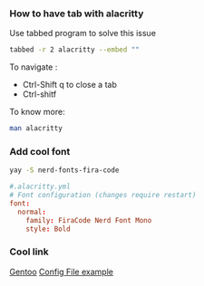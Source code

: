 ### How to have tab with alacritty


Use tabbed program to solve this issue

```bash
tabbed -r 2 alacritty --embed ""
```

To navigate :
- Ctrl-Shift q to close a tab
- Ctrl-shitf

To know more:
```bash
man alacritty
```


### Add cool font

```bash
yay -S nerd-fonts-fira-code
```

```toml
#.alacritty.yml
# Font configuration (changes require restart)
font:
  normal:
    family: FiraCode Nerd Font Mono
    style: Bold
```


### Cool link
[Gentoo](https://wiki.gentoo.org/wiki/Alacritty)
[Config File example](https://github.com/petobens/dotfiles/blob/master/config/alacritty/alacritty.yml)
